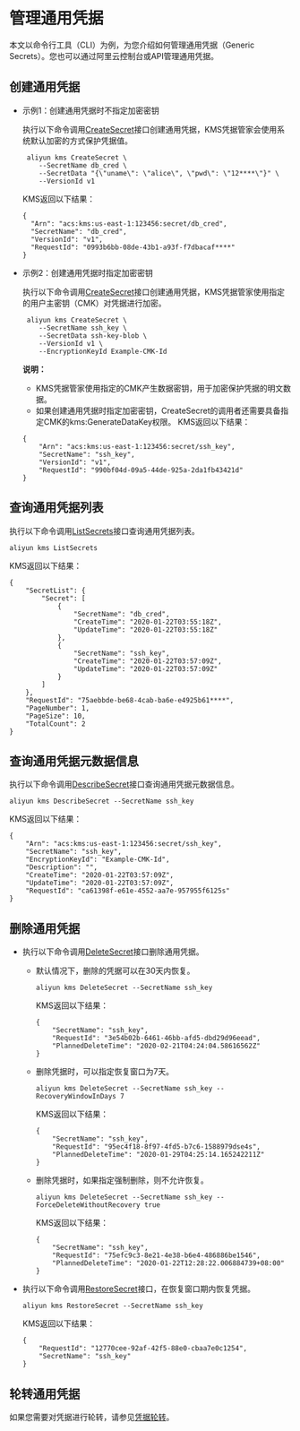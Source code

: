 # 管理通用凭据

本文以命令行工具（CLI）为例，为您介绍如何管理通用凭据（Generic Secrets）。您也可以通过阿里云控制台或API管理通用凭据。

## 创建通用凭据

-   示例1：创建通用凭据时不指定加密密钥

    执行以下命令调用[CreateSecret](/cn.zh-CN/API参考/凭据/CreateSecret.md)接口创建通用凭据，KMS凭据管家会使用系统默认加密的方式保护凭据值。

    ```
     aliyun kms CreateSecret \
        --SecretName db_cred \
        --SecretData "{\"uname\": \"alice\", \"pwd\": \"12****\"}" \
        --VersionId v1
    ```

    KMS返回以下结果：

    ```
    {
      "Arn": "acs:kms:us-east-1:123456:secret/db_cred",
      "SecretName": "db_cred",
      "VersionId": "v1",
      "RequestId": "0993b6bb-08de-43b1-a93f-f7dbacaf****"
    }
    ```

-   示例2：创建通用凭据时指定加密密钥

    执行以下命令调用[CreateSecret](/cn.zh-CN/API参考/凭据/CreateSecret.md)接口创建通用凭据，KMS凭据管家使用指定的用户主密钥（CMK）对凭据进行加密。

    ```
     aliyun kms CreateSecret \
        --SecretName ssh_key \
        --SecretData ssh-key-blob \
        --VersionId v1 \
        --EncryptionKeyId Example-CMK-Id
    ```

    **说明：**

    -   KMS凭据管家使用指定的CMK产生数据密钥，用于加密保护凭据的明文数据。
    -   如果创建通用凭据时指定加密密钥，CreateSecret的调用者还需要具备指定CMK的kms:GenerateDataKey权限。
    KMS返回以下结果：

    ```
    {
        "Arn": "acs:kms:us-east-1:123456:secret/ssh_key",
        "SecretName": "ssh_key",
        "VersionId": "v1",
        "RequestId": "990bf04d-09a5-44de-925a-2da1fb43421d"
    }
    ```


## 查询通用凭据列表

执行以下命令调用[ListSecrets](/cn.zh-CN/API参考/凭据/ListSecrets.md)接口查询通用凭据列表。

```
aliyun kms ListSecrets    
```

KMS返回以下结果：

```
{
    "SecretList": {
        "Secret": [
            {
                "SecretName": "db_cred",
                "CreateTime": "2020-01-22T03:55:18Z",
                "UpdateTime": "2020-01-22T03:55:18Z"
            },
            {
                "SecretName": "ssh_key",
                "CreateTime": "2020-01-22T03:57:09Z",
                "UpdateTime": "2020-01-22T03:57:09Z"
            }
        ]
    },
    "RequestId": "75aebbde-be68-4cab-ba6e-e4925b61****",
    "PageNumber": 1,
    "PageSize": 10,
    "TotalCount": 2
}
```

## 查询通用凭据元数据信息

执行以下命令调用[DescribeSecret](/cn.zh-CN/API参考/凭据/DescribeSecret.md)接口查询通用凭据元数据信息。

```
aliyun kms DescribeSecret --SecretName ssh_key
```

KMS返回以下结果：

```
{
    "Arn": "acs:kms:us-east-1:123456:secret/ssh_key",
    "SecretName": "ssh_key",
    "EncryptionKeyId": "Example-CMK-Id",
    "Description": "",
    "CreateTime": "2020-01-22T03:57:09Z",
    "UpdateTime": "2020-01-22T03:57:09Z",
    "RequestId": "ca61398f-e61e-4552-aa7e-957955f6125s"
}
```

## 删除通用凭据

-   执行以下命令调用[DeleteSecret](/cn.zh-CN/API参考/凭据/DeleteSecret.md)接口删除通用凭据。
    -   默认情况下，删除的凭据可以在30天内恢复。

        ```
        aliyun kms DeleteSecret --SecretName ssh_key 
        ```

        KMS返回以下结果：

        ```
        {
            "SecretName": "ssh_key",
            "RequestId": "3e54b02b-6461-46bb-afd5-dbd29d96eead",
            "PlannedDeleteTime": "2020-02-21T04:24:04.58616562Z"
        }
        ```

    -   删除凭据时，可以指定恢复窗口为7天。

        ```
        aliyun kms DeleteSecret --SecretName ssh_key --RecoveryWindowInDays 7
        ```

        KMS返回以下结果：

        ```
        {
            "SecretName": "ssh_key",
            "RequestId": "95ec4f18-8f97-4fd5-b7c6-1588979dse4s",
            "PlannedDeleteTime": "2020-01-29T04:25:14.165242211Z"
        }
        ```

    -   删除凭据时，如果指定强制删除，则不允许恢复。

        ```
        aliyun kms DeleteSecret --SecretName ssh_key --ForceDeleteWithoutRecovery true
        ```

        KMS返回以下结果：

        ```
        {
            "SecretName": "ssh_key",
            "RequestId": "75efc9c3-8e21-4e38-b6e4-486886be1546",
            "PlannedDeleteTime": "2020-01-22T12:28:22.006884739+08:00"
        }
        ```

-   执行以下命令调用[RestoreSecret](/cn.zh-CN/API参考/凭据/RestoreSecret.md)接口，在恢复窗口期内恢复凭据。

    ```
    aliyun kms RestoreSecret --SecretName ssh_key  
    ```

    KMS返回以下结果：

    ```
    {
        "RequestId": "12770cee-92af-42f5-88e0-cbaa7e0c1254",
        "SecretName": "ssh_key"
    }
    ```


## 轮转通用凭据

如果您需要对凭据进行轮转，请参见[凭据轮转](/cn.zh-CN/凭据管家/通用凭据/凭据轮转.md)。

